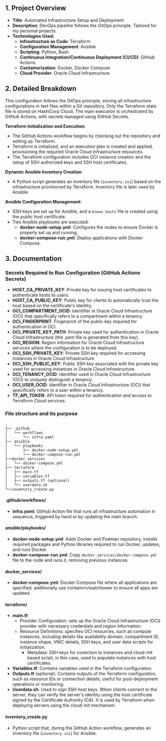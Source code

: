## 1. Project Overview

- **Title**: Automated Infrastructure Setup and Deployment
- **Description**: DevOps pipeline follows the GitOps principle. Tailored for my personal projects.
- **Technologies Used**:
  - **Infrastructure as Code**: Terraform
  - **Configuration Management**: Ansible
  - **Scripting**: Python, Bash
  - **Continuous Integration/Continuous Deployment (CI/CD)**: GitHub Actions
  - **Containerization**: Docker, Docker Compose
  - **Cloud Provider**: Oracle Cloud Infrastructure

## 2. Detailed Breakdown

This configuration follows the GitOps principle, storing all infrastructure configurations in text files within a Git repository. Only the Terraform state file is stored on HashiCorp Cloud. The main execution is orchestrated by GitHub Actions, with secrets managed using GitHub Secrets.

**Terraform Initialization and Execution**:
- The GitHub Actions workflow begins by checking out the repository and setting up Terraform.
- Terraform is initialized, and an execution plan is created and applied, provisioning the required Oracle Cloud Infrastructure resources.
- The Terraform configuration includes OCI instance creation and the setup of SSH authorized keys and SSH host certificates.

**Dynamic Ansible Inventory Creation**:
- A Python script generates an inventory file (`inventory.ini`) based on the infrastructure provisioned by Terraform. Inventory file is later used by Ansible.

**Ansible Configuration Management**:
- SSH keys are set up for Ansible, and a `known_hosts` file is created using the public host certificate.
- Two Ansible playbooks are executed:
  - **docker-node-setup.yml**: Configures the nodes to ensure Docker is properly set up and running.
  - **docker-compose-run.yml**: Deploy applications with Docker Compose.

## 3. Documentation

### Secrets Required to Run Configuration (GitHub Actions Secrets)
- **HOST_CA_PRIVATE_KEY**: Private key for issuing host certificates to authenticate hosts to users.
- **HOST_CA_PUBLIC_KEY**: Public key for clients to automatically trust the host based on the certificate's identity.
- **OCI_COMPARTMENT_OCID**: Identifier in Oracle Cloud Infrastructure (OCI) that specifically refers to a compartment within a tenancy.
- **OCI_FINGERPRINT**: Fingerprint of the public key required for authentication in OCI.
- **OCI_PRIVATE_KEY_PATH**: Private key used for authentication in Oracle Cloud Infrastructure (the .pem file is generated from this key).
- **OCI_REGION**: Region information for Oracle Cloud Infrastructure services where the configuration is to be deployed.
- **OCI_SSH_PRIVATE_KEY**: Private SSH key required for accessing instances in Oracle Cloud Infrastructure.
- **OCI_SSH_PUBLIC_KEY**: Public SSH key associated with the private key used for accessing instances in Oracle Cloud Infrastructure.
- **OCI_TENANCY_OCID**: Identifier used in Oracle Cloud Infrastructure (OCI) to uniquely distinguish a tenancy.
- **OCI_USER_OCID**: Identifier in Oracle Cloud Infrastructure (OCI) that specifically refers to a user within a tenancy.
- **TF_API_TOKEN**: API token required for authentication and access to Terraform Cloud services.

### File structure and its purpose

```plaintext
.
├── .github
│   └── workflows
│       └── infra.yaml
├── ansible
│   └── playbooks
│       ├── docker-node-setup.yml
│       └── docker-compose-run.yml
├──docker_services
|   └── docker-compose.yml
├── terraform
│   ├── main.tf
│   ├── variables.tf
│   ├── outputs.tf (optional)
│   └── userdata.sh
└──inventory_create.py
```
#### .github/workflows/
- **infra.yaml**: GitHub Action file that runs all infrastructure automation in sequence, triggered by hand or by updating the main branch.

#### ansible/playbooks/
- **docker-node-setup.yml**: Adds Docker and Podman repository, installs required packages and Python libraries required to run Docker, updates, and runs Docker.
- **docker-compose-run.yml**: Copy `docker_services/docker-compose.yml` file to the node and runs it, removing previous instances.

#### docker_services/
- **docker-compose.yml**: Docker Compose file where all applications are specified, additionally use containrrr/watchtower to ensure all apps are updated.

#### terraform/
- **main.tf**:
  - Provider Configuration: sets up the Oracle Cloud Infrastructure (OCI) provider with necessary credentials and region information.
  - Resource Definitions: specifies OCI resources, such as compute instances, including details like availability domain, compartment ID, instance shape, VNIC details, SSH keys, and user data scripts for initialization.
    - Metadata: SSH keys for conection to instances and cloud-init based script, in this case, used to populate instances with host certificates.
- **Variables.tf**: Contains variables used in the Terraform configuration.
- **Outputs.tf** (optional): Contains outputs of the Terraform configuration, such as resource IDs or connection details, useful for post-deployment operations or monitoring.
- **Userdata.sh**: Used to sign SSH host keys. When clients connect to the server, they can verify the server's identity using the host certificate signed by the Certificate Authority (CA). It is used by Terraform when deploying servers using the cloud-init mechanism. 

#### inventory_create.py
- Python script that, during the GitHub Action workflow, generates an inventory file (`inventory.ini`) for Ansible.
